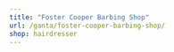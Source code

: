```yaml
---
title: "Foster Cooper Barbing Shop"
url: /ganta/foster-cooper-barbing-shop/
shop: hairdresser
---
```

